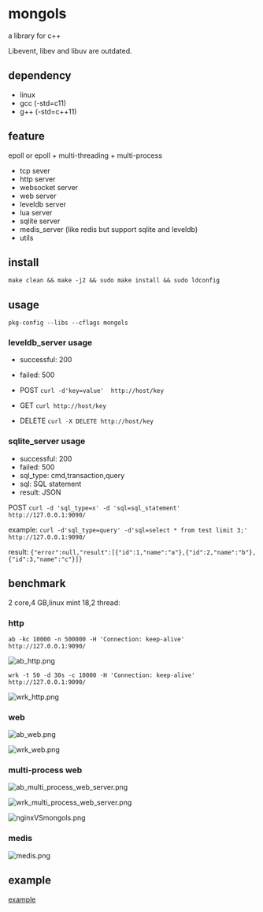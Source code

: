 # mongols
a library for c++

Libevent, libev and libuv are outdated.

## dependency

- linux
- gcc (-std=c11)
- g++ (-std=c++11)


## feature
epoll or epoll + multi-threading + multi-process
- tcp sever 
- http server
- websocket server 
- web server 
- leveldb server 
- lua server
- sqlite server
- medis_server (like redis but support sqlite and leveldb)
- utils


## install 

`make clean && make -j2 && sudo make install && sudo ldconfig`

## usage

`pkg-config --libs --cflags mongols`

### leveldb_server usage
  - successful: 200
  - failed: 500

- POST `curl -d'key=value'  http://host/key`
- GET  `curl http://host/key`
- DELETE `curl -X DELETE http://host/key`

### sqlite_server usage
 - successful: 200
 - failed: 500
 - sql_type: cmd,transaction,query
 - sql: SQL statement
 - result: JSON

POST `curl -d 'sql_type=x' -d 'sql=sql_statement' http://127.0.0.1:9090/`

example: `curl -d'sql_type=query' -d'sql=select * from test limit 3;' http://127.0.0.1:9090/`

result: `{"error":null,"result":[{"id":1,"name":"a"},{"id":2,"name":"b"},{"id":3,"name":"c"}]}`

## benchmark

2 core,4 GB,linux mint 18,2 thread:

### http

`ab -kc 10000 -n 500000 -H 'Connection: keep-alive' http://127.0.0.1:9090/`

![ab_http.png](https://raw.githubusercontent.com/webcpp/mongols/master/ab/ab_http.png)

`wrk -t 50 -d 30s -c 10000 -H 'Connection: keep-alive' http://127.0.0.1:9090/`

![wrk_http.png](https://raw.githubusercontent.com/webcpp/mongols/master/ab/wrk_http.png)

### web

![ab_web.png](https://raw.githubusercontent.com/webcpp/mongols/master/ab/ab_web.png)

![wrk_web.png](https://raw.githubusercontent.com/webcpp/mongols/master/ab/wrk_web.png)


### multi-process web


![ab_multi_process_web_server.png](https://raw.githubusercontent.com/webcpp/mongols/master/ab/ab_multi_process_web_server.png)

![wrk_multi_process_web_server.png](https://raw.githubusercontent.com/webcpp/mongols/master/ab/wrk_multi_process_web_server.png)

![nginxVSmongols.png](https://raw.githubusercontent.com/webcpp/mongols/master/ab/nginxVSmongols.png)

### medis

![medis.png](https://raw.githubusercontent.com/webcpp/mongols/master/ab/medis.png)

## example

[example](https://github.com/webcpp/mongols/tree/master/example)